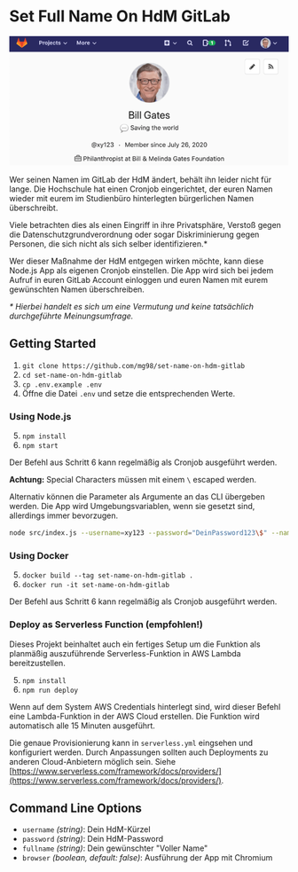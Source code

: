 # Set Full Name On HdM GitLab

![Header](./header.png)

Wer seinen Namen im GitLab der HdM ändert, behält ihn leider nicht für lange. Die Hochschule hat einen Cronjob eingerichtet, der euren Namen wieder mit eurem im Studienbüro hinterlegten bürgerlichen Namen überschreibt.

Viele betrachten dies als einen Eingriff in ihre Privatsphäre, Verstoß gegen die Datenschutzgrundverordnung oder sogar Diskriminierung gegen Personen, die sich nicht als sich selber identifizieren.*

Wer dieser Maßnahme der HdM entgegen wirken möchte, kann diese Node.js App als eigenen Cronjob einstellen. Die App wird sich bei jedem Aufruf in euren GitLab Account einloggen und euren Namen mit eurem gewünschten Namen überschreiben.

_* Hierbei handelt es sich um eine Vermutung und keine tatsächlich durchgeführte Meinungsumfrage._

## Getting Started

1. `git clone https://github.com/mg98/set-name-on-hdm-gitlab`
2. `cd set-name-on-hdm-gitlab`
3. `cp .env.example .env`
4. Öffne die Datei `.env` und setze die entsprechenden Werte.

### Using Node.js

5. `npm install`
6. `npm start`

Der Befehl aus Schritt 6 kann regelmäßig als Cronjob ausgeführt werden.

**Achtung:** Special Characters müssen mit einem `\` escaped werden.

Alternativ können die Parameter als Argumente an das CLI übergeben werden. Die App wird Umgebungsvariablen, wenn sie gesetzt sind, allerdings immer bevorzugen.

```bash
node src/index.js --username=xy123 --password="DeinPassword123\$" --name="Dein Wunschname"
```

### Using Docker

5. `docker build --tag set-name-on-hdm-gitlab .`
6. `docker run -it set-name-on-hdm-gitlab`

Der Befehl aus Schritt 6 kann regelmäßig als Cronjob ausgeführt werden.

### Deploy as Serverless Function (empfohlen!)

Dieses Projekt beinhaltet auch ein fertiges Setup um die Funktion als planmäßig auszuführende Serverless-Funktion in AWS Lambda bereitzustellen.

5. `npm install`
6. `npm run deploy`

Wenn auf dem System AWS Credentials hinterlegt sind, wird dieser Befehl eine Lambda-Funktion in der AWS Cloud erstellen. Die Funktion wird automatisch alle 15 Minuten ausgeführt.

Die genaue Provisionierung kann in `serverless.yml` eingsehen und konfiguriert werden. Durch Anpassungen sollten auch Deployments zu anderen Cloud-Anbietern möglich sein. Siehe [https://www.serverless.com/framework/docs/providers/](https://www.serverless.com/framework/docs/providers/).

## Command Line Options

- `username` _(string)_: Dein HdM-Kürzel
- `password` _(string)_: Dein HdM-Password
- `fullname` _(string)_: Dein gewünschter "Voller Name"
- `browser` _(boolean, default: false)_: Ausführung der App mit Chromium
